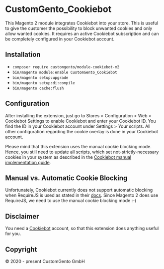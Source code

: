 # CustomGento_Cookiebot
This Magento 2 module integrates Cookiebot into your store. This is useful to give the customer the possibility to block unwanted cookies and only allow wanted cookies. It requires an active Cookiebot subscription and can be completely configured in your Cookiebot account. 

## Installation
- `composer require customgento/module-cookiebot-m2`
- `bin/magento module:enable CustomGento_Cookiebot`
- `bin/magento setup:upgrade`
- `bin/magento setup:di:compile`
- `bin/magento cache:flush`

## Configuration
After installing the extension, just go to Stores > Configuration > Web > Cookiebot Settings to enable Cookiebot and enter your Cookiebot ID. You find the ID in your Cookiebot account under Settings > Your scripts. All other configuration regarding the cookie overlay is done in your Cookiebot account.

Please mind that this extension uses the manual cookie blocking mode. Hence, you still need to update all scripts, which set not-strictly-necessary cookies in your system as described in the [Cookiebot manual implementation guide](https://www.cookiebot.com/en/manual-implementation/).

## Manual vs. Automatic Cookie Blocking
Unfortunately, Cookiebot currently does not support automatic blocking when RequireJS is used as stated in their [docs](https://support.cookiebot.com/hc/en-us/articles/360015039559-Installing-Cookiebot-in-Magento-2-3-4). Since Magento 2 does use RequireJS, we need to use the manual cookie blocking mode :-(

## Disclaimer
You need a [Cookiebot](https://www.cookiebot.com/) account, so that this extension does anything useful for you.

## Copyright
&copy; 2020 - present CustomGento GmbH
